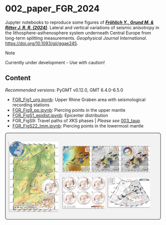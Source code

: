 # 002_paper_FGR_2024

Jupyter notebooks to reproduce some figures of
[**_Fröhlich Y., Grund M. & Ritter J. R. R. (2024)_**](https://doi.org/10.1093/gji/ggae245).
Lateral and vertical variations of seismic anisotropy in the lithosphere-asthenosphere system underneath Central Europe from long-term splitting measurements.
*Geophysical Journal International*.
https://doi.org/10.1093/gji/ggae245.

> [!NOTE]
> Currently under development - Use with caution!

## Content

_Recommended versions_: PyGMT v0.12.0, GMT 6.4.0-6.5.0

- [FGR_Fig1_urg.ipynb](https://github.com/yvonnefroehlich/gmt-pygmt-plotting/blob/main/002_paper_FGR_2024/Figure_1/FGR_Fig1_urg.ipynb): Upper Rhine Graben area with seismological recording stations
- [FGR_Fig9_pp.ipynb](https://github.com/yvonnefroehlich/gmt-pygmt-plotting/blob/main/002_paper_FGR_2024/Figure_9/FGR_Fig9_pp.ipynb): Piercing points in the upper mantle
- [FGR_FigS1_epidist.ipynb](https://github.com/yvonnefroehlich/gmt-pygmt-plotting/blob/main/002_paper_FGR_2024/Figure_S1/FGR_FigS1_epidist.ipynb): Epicenter distribution
- FGR_FigS9: Travel paths of *X*KS phases | _Please see_ [003_taup](https://github.com/yvonnefroehlich/gmt-pygmt-plotting/tree/main/003_taup)
- [FGR_FigS22_lmm.ipynb](https://github.com/yvonnefroehlich/gmt-pygmt-plotting/blob/main/002_paper_FGR_2024/Figure_S22/FGR_FigS22_lmm.ipynb): Piercing points in the lowermost mantle

![](https://github.com/yvonnefroehlich/gmt-pygmt-plotting/raw/main/_images/github_maps_readme_002urg.png)
